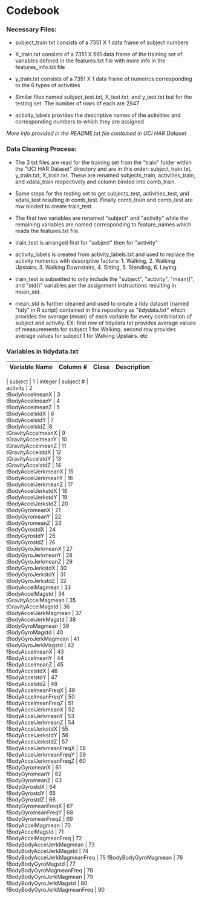 # Codebook

### Necessary Files:
* subject_train.txt consists of a 7351 X 1 data frame of subject numbers
* X_train.txt consists of a 7351 X 561 data frame of the training set of variables defined in the features.txt file with more info in the features_info.txt file
* y_train.txt consists of a 7351 X 1 data frame of numerics corresponding to the 6 types of activities

* Similar files named subject_test.txt, X_test.txt, and y_test.txt but for the testing set. The number of rows of each are 2947

* activity_labels provides the descriptive names of the activities and corresponding numbers to which they are assigned

*More info provided in the README.txt file contained in UCI HAR Dataset*

### Data Cleaning Process:
* The 3 txt files are read for the training set from the "train" folder within the "UCI HAR Dataset" directory and are in this order: subject_train.txt, y_train.txt, X_train.txt. These are renamed subjects_train, activities_train, and xdata_train respectively and column binded into comb_train. 

* Same steps for the testing set to get subjects_test, activities_test, and xdata_test resulting in comb_test. Finally comb_train and comb_test are row binded to create train_test.

* The first two variables are renamed "subject" and "activity" while the remaining variables are named corresponding to feature_names which reads the features.txt file.

* train_test is arranged first for "subject" then for "activity"

* activity_labels is created from activity_labels.txt and used to replace the activity numerics with descriptive factors: 1. Walking, 2. Walking Upstairs, 3. Walking Downstairs, 4. Sitting, 5. Standing, 6. Laying

* train_test is subsetted to only include the "subject", "activity", "mean()", and "std()" variables per the assignment instructions resulting in mean_std.

* mean_std is further cleaned and used to create a tidy dataset (named "tidy" in R script) contained in this repository as "tidydata.txt" which provides the average (mean) of each variable for every combination of subject and activity. EX: first row of tidydata.txt provides average values of measurements for subject 1 for Walking. second row provides average values for subject 1 for Walking Upstairs. etc

### Variables in tidydata.txt

Variable Name | Column # | Class | Description
--------------|----------|-------|------------

| subject | 1 | integer | subject # |     
activity | 2              
tBodyAccelmeanX | 3              
tBodyAccelmeanY | 4           
tBodyAccelmeanZ | 5           
tBodyAccelstdX | 6          
tBodyAccelstdY | 7               
tBodyAccelstdZ |8               
tGravityAccelmeanX | 9          
tGravityAccelmeanY | 10            
tGravityAccelmeanZ | 11            
tGravityAccelstdX | 12            
tGravityAccelstdY | 13             
tGravityAccelstdZ | 14             
tBodyAccelJerkmeanX | 15          
tBodyAccelJerkmeanY | 16          
tBodyAccelJerkmeanZ | 17       
tBodyAccelJerkstdX | 18         
tBodyAccelJerkstdY | 19       
tBodyAccelJerkstdZ | 20       
tBodyGyromeanX | 21      
tBodyGyromeanY | 22           
tBodyGyromeanZ | 23           
tBodyGyrostdX | 24          
tBodyGyrostdY | 25            
tBodyGyrostdZ | 26                 
tBodyGyroJerkmeanX | 27           
tBodyGyroJerkmeanY | 28          
tBodyGyroJerkmeanZ | 29          
tBodyGyroJerkstdX | 30            
tBodyGyroJerkstdY | 31            
tBodyGyroJerkstdZ | 32           
tBodyAccelMagmean | 33            
tBodyAccelMagstd | 34              
tGravityAccelMagmean | 35          
tGravityAccelMagstd | 36         
tBodyAccelJerkMagmean | 37         
tBodyAccelJerkMagstd | 38          
tBodyGyroMagmean | 39             
tBodyGyroMagstd | 40               
tBodyGyroJerkMagmean | 41          
tBodyGyroJerkMagstd | 42          
fBodyAccelmeanX | 43              
fBodyAccelmeanY | 44              
fBodyAccelmeanZ | 45             
fBodyAccelstdX | 46                
fBodyAccelstdY | 47                
fBodyAccelstdZ | 48              
fBodyAccelmeanFreqX | 49           
fBodyAccelmeanFreqY | 50         
fBodyAccelmeanFreqZ | 51         
fBodyAccelJerkmeanX | 52          
fBodyAccelJerkmeanY | 53          
fBodyAccelJerkmeanZ | 54         
fBodyAccelJerkstdX | 55          
fBodyAccelJerkstdY | 56            
fBodyAccelJerkstdZ | 57           
fBodyAccelJerkmeanFreqX | 58       
fBodyAccelJerkmeanFreqY | 59     
fBodyAccelJerkmeanFreqZ | 60      
fBodyGyromeanX | 61     
fBodyGyromeanY | 62               
fBodyGyromeanZ | 63              
fBodyGyrostdX | 64                 
fBodyGyrostdY | 65                
fBodyGyrostdZ | 66               
fBodyGyromeanFreqX | 67            
fBodyGyromeanFreqY | 68            
fBodyGyromeanFreqZ | 69           
fBodyAccelMagmean | 70             
fBodyAccelMagstd | 71              
fBodyAccelMagmeanFreq | 72        
fBodyBodyAccelJerkMagmean | 73   
fBodyBodyAccelJerkMagstd | 74      
fBodyBodyAccelJerkMagmeanFreq | 75
fBodyBodyGyroMagmean | 76          
fBodyBodyGyroMagstd | 77           
fBodyBodyGyroMagmeanFreq | 78     
fBodyBodyGyroJerkMagmean | 79      
fBodyBodyGyroJerkMagstd | 80       
fBodyBodyGyroJerkMagmeanFreq | 90 


